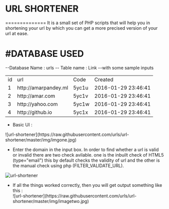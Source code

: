 # URL SHORTENER
==============
It is a small set of PHP scripts that will help you in shortening your url by which you can get a more precised version of your url at ease.

#DATABASE USED
===============
--Database Name : urls
  -- Table name : Link
    --with some sample inputs
              
  <table>
    <tr>
      <td>id</td>
      <td>url</td>
      <td>Code</td>
      <td>Created</td>
    </tr>
    <tr>
      <td>1</td>
      <td>http://amarpandey.ml</td>
      <td>5yc1u</td>
      <td>2016-01-29 23:46:41</td>
    </tr>
    <tr>
      <td>2</td>
      <td>http://amar.com </td>
      <td>5yc1v</td>
      <td>2016-01-29 23:46:41</td>
    </tr>
    <tr>
      <td>3</td>
      <td>http://yahoo.com</td>
      <td>5yc1w</td>
      <td>2016-01-29 23:46:41</td>
    </tr>
    <tr>
      <td>4</td>
      <td>http://github.io</td>
      <td>5yc1x</td>
      <td>2016-01-29 23:46:41</td>
    </tr>
  </table>

<ul><li>Basic UI :</li></ul>
![url-shortener](https://raw.githubusercontent.com/urls/url-shortener/master/img/imgone.jpg)

<ul>
<li>Enter the domain in the input box. In order to find whether a url is valid or invalid there are two check avilable.
one is the inbuilt check of HTML5 (type="email") this by default checks the validity of url and the other is the manual check using php (FILTER_VALIDATE_URL).</li></ul>

![url-shortener](https://raw.githubusercontent.com/urls/url-shortener/master/img/imagethree.jpg)

<ul>
<li>If all the things worked correctly, then you will get output something like this :</li>
![url-shortener](https://raw.githubusercontent.com/urls/url-shortener/master/img/imagetwo.jpg)
</ul>
